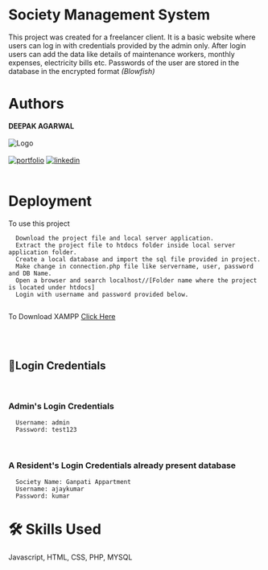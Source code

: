 # Society Management System

This project was created for a freelancer client. It is a basic website where users can log in with credentials provided by the admin only. After login users can add the data like details of maintenance workers, monthly expenses, electricity bills etc. Passwords of the user are stored in the database in the encrypted format *(Blowfish)* 

# Authors
**DEEPAK AGARWAL** <br/><br/>
![Logo](https://github.com/deepaksanwaria/Swarastra/blob/7377029fa0a064e39c19538f6c22cf89b44c1a03/Readme-Image/Deepak-Agarwal.png?raw=true)
<br/><br/>
[![portfolio](https://img.shields.io/badge/portfolio-000?style=for-the-badge&logo=ko-fi&logoColor=white)](https://github.com/deepaksanwaria/)
[![linkedin](https://img.shields.io/badge/linkedin-0A66C2?style=for-the-badge&logo=linkedin&logoColor=white)](https://www.linkedin.com/in/deepak-agarwal-2460831a9/) 
<br/><br/>

# Deployment

To use this project 

```
  Download the project file and local server application.
  Extract the project file to htdocs folder inside local server application folder.
  Create a local database and import the sql file provided in project.
  Make change in connection.php file like servername, user, password and DB Name.
  Open a browser and search localhost//[Folder name where the project is located under htdocs]
  Login with username and password provided below.
 

```
To Download XAMPP [Click Here](https://www.apachefriends.org/download.html)
  
<br/><br/>
##  🔑Login Credentials
<br/>

### Admin's Login Credentials
```
  Username: admin
  Password: test123
```
<br/>

### A Resident's Login Credentials already present database
```
  Society Name: Ganpati Appartment
  Username: ajaykumar
  Password: kumar
```

  

# 🛠 Skills Used
Javascript, HTML, CSS, PHP, MYSQL